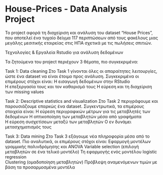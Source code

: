 # House-Prices - Data Analysis Project
Το project  αφορά τη διαχείριση και ανάλυση του dataset “House Prices”, που  αποτελεί ένα τυχαίο δείγμα 117 περιπτώσεων από τους φακέλους μιας μεγάλης  μεσιτικής εταιρείας στις ΗΠΑ σχετικά με τις πωλήσεις σπιτιών. 

Τεχνολογίες & Εργαλεία
Rstudio για ανάλυση δεδομένων

Τα ζητούμενα του project περιέχουν 3 θέματα, πιο συγκεκριμένα:

 Task 1: Data cleaning
 Στο Task 1 γίνονται όλες οι απαραίτητες λειτουργίες, ώστε ένα dataset να είναι έτοιμο προς ανάλυση. Συγκεκριμένα οι επιμέρους στόχοι είναι:
    Η εισαγωγή δεδομένων στην RStudio  
    Η επεξεργασία τους και τον καθαρισμό τους 
    Η εύρεση και τη διαχείριση των missing values


   Task 2: Descriptive statistics and visualization
   Στο Task 2 περιγράφουμε και παρουσιάζουμε επαρκώς ένα dataset. Συγκεντρωτικά, τα επιμέρους στοιχεία είναι:
      Η εύρεση περιγραφικών μέτρων για τις μεταβλητές των δεδομένων 
      Η οπτικοποίηση των μεταβλητών μέσα από γραφήματα  
      Η εύρεση συσχετίσεων μεταξύ των μεταβλητών 
      Ο εν δυνάμει μετασχηματισμός τους

   Task 3: Data mining
   Στο Task 3 εξάγουμε νέα πληροφορία μέσα από το dataset. Πιο αναλυτικά, οι επιμέρους στόχοι είναι:
      Εφαρμογή μοντέλων γραμμικής παλινδρόμησης και ANOVA 
      Variable selection (επιλογή μεταβλητών σε ένα τελικό μοντέλο) 
      Τη εφαρμογής ενός μοντέλου logistic regression  
      Clustering (ομαδοποίηση μεταβλητών) 
      Πρόβλεψη αναμενόμενων τιμών με βάση τα προσαρμοσμένα μοντέλα



      

